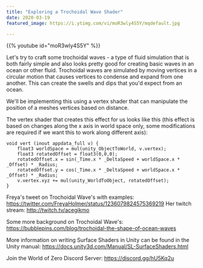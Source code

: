 ```yaml
---
title: "Exploring a Trochoidal Wave Shader"
date: 2020-03-19
featured_image: https://i.ytimg.com/vi/moR3wly4S5Y/mqdefault.jpg

---
```


{{% youtube id="moR3wly4S5Y" %}}

Let's try to craft some trochoidal waves - a type of fluid simulation that is both fairly simple and also looks pretty good for creating basic waves in an ocean or other fluid. Trochoidal waves are simulated by moving vertices in a circular motion that causes vertices to condense and expand from one another. This can create the swells and dips that you'd expect from an ocean.

We'll be implementing this using a vertex shader that can manipulate the position of a meshes vertices based on distance.

The vertex shader that creates this effect for us looks like this (this effect is based on changes along the x axis in world space only, some modifications are required if we want this to work along different axis):

```shader
void vert (inout appdata_full v) {
    float3 worldSpace = mul(unity_ObjectToWorld, v.vertex);
    float3 rotatedOffset = float3(0,0,0);
    rotatedOffset.x = sin(_Time.x * _DeltaSpeed + worldSpace.x * _Offset) * _Radius;
    rotatedOffset.y = cos(_Time.x * _DeltaSpeed + worldSpace.x * _Offset) * _Radius;
    v.vertex.xyz += mul(unity_WorldToObject, rotatedOffset);
}
```


Freya's tweet on Trochoidal Wave's with examples: https://twitter.com/FreyaHolmer/status/1236079824575369219
Her twitch stream: http://twitch.tv/acegikmo

Some more background on Trochoidal Wave's: https://bubblepins.com/blog/trochoidal-the-shape-of-ocean-waves

More information on writing Surface Shaders in Unity can be found in the Unity manual: https://docs.unity3d.com/Manual/SL-SurfaceShaders.html

Join the World of Zero Discord Server: https://discord.gg/hU5Kq2u